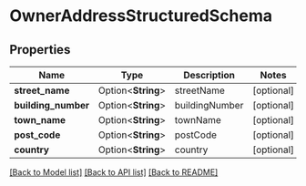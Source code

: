 # OwnerAddressStructuredSchema

## Properties

Name | Type | Description | Notes
------------ | ------------- | ------------- | -------------
**street_name** | Option<**String**> | streetName | [optional]
**building_number** | Option<**String**> | buildingNumber | [optional]
**town_name** | Option<**String**> | townName | [optional]
**post_code** | Option<**String**> | postCode | [optional]
**country** | Option<**String**> | country | [optional]

[[Back to Model list]](../README.md#documentation-for-models) [[Back to API list]](../README.md#documentation-for-api-endpoints) [[Back to README]](../README.md)


